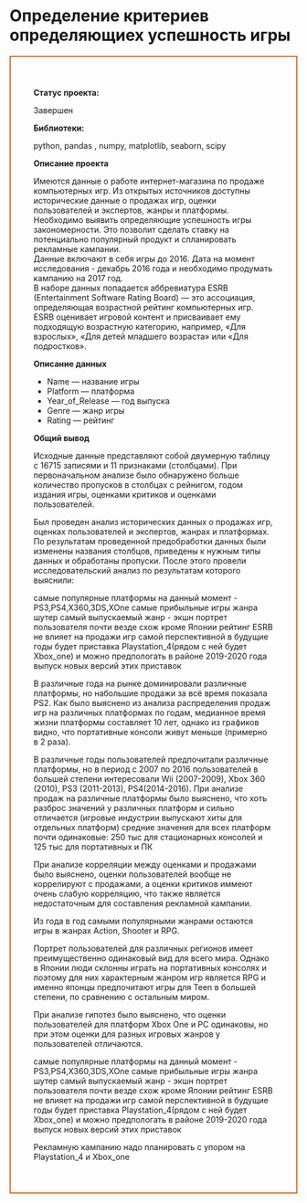 # Определение критериев определяющиех успешность игры 

<div style="border:solid Chocolate 2px; padding: 40px">
    
**Статус проекта:**

Завершен

**Библиотеки:**

python, pandas , numpy, matplotlib, seaborn, scipy

**Описание проекта**
    
Имеются данные о работе интернет-магазина по продаже компьютерных игр. Из открытых источников доступны исторические данные о продажах игр, оценки пользователей и экспертов, жанры и платформы. Необходимо выявить определяющие успешность игры закономерности. Это позволит сделать ставку на потенциально популярный продукт и спланировать рекламные кампании.  
Данные включают в себя игры до 2016. Дата на момент исследования - декабрь 2016 года и необходимо продумать кампанию на 2017 год.  
В наборе данных попадается аббревиатура ESRB (Entertainment Software Rating Board) — это ассоциация, определяющая возрастной рейтинг компьютерных игр. ESRB оценивает игровой контент и присваивает ему подходящую возрастную категорию, например, «Для взрослых», «Для детей младшего возраста» или «Для подростков».
    
**Описание данных**
    
* Name — название игры
* Platform — платформа
* Year_of_Release — год выпуска
* Genre — жанр игры
* Rating — рейтинг
    

**Общий вывод**  
    
Исходные данные представляют собой двумерную таблицу с 16715 записями и 11 признаками (столбцами). При первоначальном анализе было обнаружено больше количество пропусков в столбцах с рейнигом, годом издания игры, оценками критиков и оценками пользователей.  

Был проведен анализ исторических данных о продажах игр, оценках пользователей и экспертов, жанрах и платформах. По результатам проведенной предобработки данных были изменены названия столбцов, приведены к нужным типы данных и обработаны пропуски. После этого провели исследовательский анализ по результатам которого выяснили:

самые популярные платформы на данный момент - PS3,PS4,X360,3DS,XOne
самые прибыльные игры жанра шутер
самый выпускаемый жанр - экшн
портрет пользователя почти везде схож кроме Японии
рейтинг ESRB не влияет на продажи игр
самой перспективной в будущие годы будет приставка Playstation_4(рядом с ней будет Xbox_one) и можно предпологать в районе 2019-2020 года выпуск новых версий этих приставок


В различные года на рынке доминировали различные платформы, но набольшие продажи за всё время показала PS2. Как было выяснено из анализа распределения продаж игр на различных платформах по годам, медианное время жизни платформы составляет 10 лет, однако из графиков видно, что портативные консоли живут меньше (примерно в 2 раза).

В различные годы пользователей предпочитали различные платформы, но в период с 2007 по 2016 пользователей в большей степени интересовали Wii (2007-2009), Xbox 360 (2010), PS3 (2011-2013), PS4(2014-2016). При анализе продаж на различные платформы было выяснено, что хоть разброс значений у различных платформ и сильно отличается (игровые индустрии выпускают хиты для отдельных платформ) средние значения для всех платформ почти одинаковые: 250 тыс для стационарных консолей и 125 тыс для портативных и ПК

При анализе корреляции между оценками и продажами было выяснено, оценки пользователей вообще не коррелируют с продажами, а оценки критиков иммеют очень слабую корреляцию, что также является недостаточным для составления рекламной кампании.

Из года в год самыми популярными жанрами остаются игры в жанрах Action, Shooter и RPG.

Портрет пользователей для различных регионов имеет преимущественно одинаковый вид для всего мира. Однако в Японии люди склонны играть на портативных консолях и поэтому для них характерным жанром игр является RPG и именно японцы предпочитают игры для Teen в большей степени, по сравнению с остальным миром.

При анализе гипотез было выяснено, что оценки пользователей для платформ Xbox One и PC одинаковы, но при этом оценки для разных игровых жанров у пользователей отличаются.

самые популярные платформы на данный момент - PS3,PS4,X360,3DS,XOne
самые прибыльные игры жанра шутер
самый выпускаемый жанр - экшн
портрет пользователя почти везде схож кроме Японии
рейтинг ESRB не влияет на продажи игр
самой перспективной в будущие годы будет приставка Playstation_4(рядом с ней будет Xbox_one) и можно предпологать в районе 2019-2020 года выпуск новых версий этих приставок

Рекламную кампанию надо планировать с упором на Playstation_4 и Xbox_one    
    
